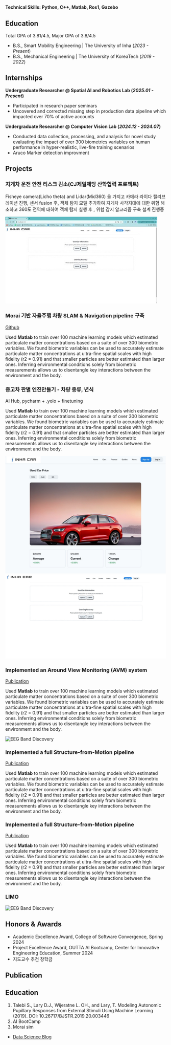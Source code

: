 # 
#### Technical Skills: Python, C++, Matlab, Ros1, Gazebo

## Education
Total GPA of 3.81/4.5, Major GPA of 3.8/4.5
- B.S., Smart Mobility Engineering | The University of Inha (_2023 - Present_)								       		
- B.S., Mechanical Engineering | The University of KoreaTech (_2019 - 2022_)	 			        		


## Internships
**Undergraduate Researcher @ Spatial AI and Robotics Lab (_2025.01 - Present_)**
- Participated in research paper seminars
- Uncovered and corrected missing step in production data pipeline which impacted over 70% of active accounts

**Undergraduate Researcher @ Computer Vision Lab (_2024.12 - 2024.07_)**
- Conducted data collection, processing, and analysis for novel study evaluating the impact of over 300 biometrics variables on human performance in hyper-realistic, live-fire training scenarios
- Aruco Marker detection improvment


## Projects
### 지게차 운전 안전 리스크 감소(CJ제일제당 산학협력 프로젝트) 
Fisheye camera(Licho theta) and Lidar(Mid360) 을 가지고 카메라 라이다 캘리브레이션 진행,
센서 fusion 후, 객체 탐지 모델 추가하여 지게차 사각지대에 대한 위험 해소하고 360도 전역에 대하여 객체 탐지 실행 후 , 위험 감지 알고리즘 구축 설계 진행중 

![EEG Band Discovery](/assets/img/inhacar_1.jpeg)

### Morai 기반 자율주행 차량 SLAM & Navigation pipeline 구축
[Github](https://github.com/AjouInhaTMAH/2025MORAIContest_VEKMUC)

Used **Matlab** to train over 100 machine learning models which estimated particulate matter concentrations based on a suite of over 300 biometric variables. We found biometric variables can be used to accurately estimate particulate matter concentrations at ultra-fine spatial scales with high fidelity (r2 = 0.91) and that smaller particles are better estimated than larger ones. Inferring environmental conditions solely from biometric measurements allows us to disentangle key interactions between the environment and the body.


### 중고차 판별 엔진만들기 - 차량 종류, 년식
AI Hub, pycharm + .yolo + finetuning

Used **Matlab** to train over 100 machine learning models which estimated particulate matter concentrations based on a suite of over 300 biometric variables. We found biometric variables can be used to accurately estimate particulate matter concentrations at ultra-fine spatial scales with high fidelity (r2 = 0.91) and that smaller particles are better estimated than larger ones. Inferring environmental conditions solely from biometric measurements allows us to disentangle key interactions between the environment and the body.

![Car1](/assets/img/icar1.jpeg) ![Car2](/assets/img/icar2.jpeg)


### Implemented an Around View Monitoring (AVM) system 
[Publication](https://www.mdpi.com/1424-8220/22/11/4240)

Used **Matlab** to train over 100 machine learning models which estimated particulate matter concentrations based on a suite of over 300 biometric variables. We found biometric variables can be used to accurately estimate particulate matter concentrations at ultra-fine spatial scales with high fidelity (r2 = 0.91) and that smaller particles are better estimated than larger ones. Inferring environmental conditions solely from biometric measurements allows us to disentangle key interactions between the environment and the body.

![EEG Band Discovery](/assets/img/eeg_band_discovery.jpeg)

### Implemented a full Structure-from-Motion pipeline
[Publication](https://www.mdpi.com/1424-8220/22/11/4240)

Used **Matlab** to train over 100 machine learning models which estimated particulate matter concentrations based on a suite of over 300 biometric variables. We found biometric variables can be used to accurately estimate particulate matter concentrations at ultra-fine spatial scales with high fidelity (r2 = 0.91) and that smaller particles are better estimated than larger ones. Inferring environmental conditions solely from biometric measurements allows us to disentangle key interactions between the environment and the body.

### Implemented a full Structure-from-Motion pipeline
[Publication](https://www.mdpi.com/1424-8220/22/11/4240)

Used **Matlab** to train over 100 machine learning models which estimated particulate matter concentrations based on a suite of over 300 biometric variables. We found biometric variables can be used to accurately estimate particulate matter concentrations at ultra-fine spatial scales with high fidelity (r2 = 0.91) and that smaller particles are better estimated than larger ones. Inferring environmental conditions solely from biometric measurements allows us to disentangle key interactions between the environment and the body.

### LIMO

![EEG Band Discovery](/assets/img/eeg_band_discovery.jpeg)

## Honors & Awards
- Academic Excellence Award, College of Software Convergence, Spring 2024
- Project Excellence Award, OUTTA AI Bootcamp, Center for Innovative Engineering Education, Summer 2024
- 지도교수 추천 장학금

## Publication


## Education
1. Talebi S., Lary D.J., Wijeratne L. OH., and Lary, T. Modeling Autonomic Pupillary Responses from External Stimuli Using Machine Learning (2019). DOI: 10.26717/BJSTR.2019.20.003446
1. AI BootCamp
3. Morai sim


- [Data Science Blog](https://medium.com/@shawhin)
